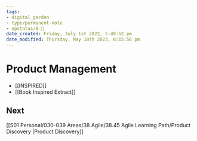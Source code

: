 ```yaml
---
tags: 
- digital_garden
- type/permanent-note
- epstatus/0-🌰
date_created: Friday, July 1st 2022, 5:49:52 pm
date_modified: Thursday, May 18th 2023, 6:15:56 pm
---
```

# Product Management
+ [[INSPIRED]]
+ [[Book Inspired Extract]]


## Next 
[[S01 Personal/030-039 Areas/38 Agile/38.45 Agile Learning Path/Product Discovery |Product Discovery]]
